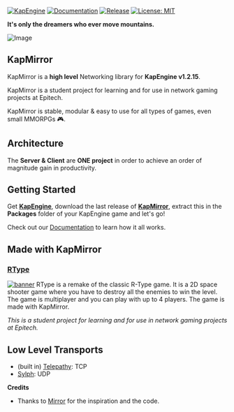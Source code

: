 [![KapEngine](https://img.shields.io/badge/KapEngine-brightgreen.svg)](https://github.com/benji-35/KapEngine/)
[![Documentation](https://img.shields.io/badge/docs-brightgreen.svg)](https://chaika9.gitbook.io/kapmirror/)
[![Release](https://img.shields.io/github/release/Chaika9/KapMirror.svg)](https://github.com/Chaika9/KapMirror/releases/latest)
[![License: MIT](https://img.shields.io/badge/License-MIT-brightgreen.svg)](https://github.com/vis2k/Mirror/blob/master/LICENSE)

**It's only the dreamers who ever move mountains.**

<img src="https://user-images.githubusercontent.com/16416509/119117854-3e4e2b80-ba5c-11eb-8236-ce6cfd2b6b07.png" title="Original Concept Art for Games that made us dream. Copyright Blizzard, Blizzard, Riot Games, Joymax in that order." alt="Image"/>

## KapMirror

KapMirror is a **high level** Networking library for **KapEngine v1.2.15**.

KapMirror is a student project for learning and for use in network gaming projects at Epitech.

KapMirror is stable, modular & easy to use for all types of games, even small MMORPGs 🎮.

## Architecture

The **Server & Client** are **ONE project** in order to achieve an order of magnitude gain in productivity.

## Getting Started

Get **[KapEngine](https://github.com/benji-35/KapEngine/)**, download the last release
of **[KapMirror](https://github.com/Chaika9/KapMirror/releases/)**, extract this in the **Packages** folder of your
KapEngine game and let's go!

Check out our [Documentation](https://chaika9.gitbook.io/kapmirror/) to learn how it all works.

## Made with KapMirror

### [RType](https://github.com/aureliancnx/R-Type)
[![banner](https://camo.githubusercontent.com/52505114bf1ff279f08ac18368748aca050181ad9973c4ee8cc0cfff28cd3ee1/68747470733a2f2f66732d70726f642d63646e2e6e696e74656e646f2d6575726f70652e636f6d2f6d656469612f696d616765732f31305f73686172655f696d616765732f67616d65735f31352f7669727475616c5f636f6e736f6c655f7769695f755f372f483278315f5769695556435f52547970652e6a7067)](https://github.com/aureliancnx/R-Type)
RType is a remake of the classic R-Type game. It is a 2D space shooter game where you have to destroy all the enemies to win the level. The game is multiplayer and you can play with up to 4 players. The game is made with KapMirror.

*This is a student project for learning and for use in network gaming projects at Epitech.*

## Low Level Transports

* (built in) [Telepathy](https://github.com/Chaika9/KapMirror/tree/main/KapMirror/Transports/Telepathy): TCP
* [Sylph](https://github.com/Chaika9/SylphTransport): UDP

**Credits**

* Thanks to [Mirror](https://github.com/vis2k/Mirror/) for the inspiration and the code.
